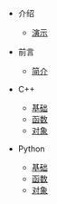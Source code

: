 - 介绍
    - [演示](demo.md)
- 前言
    - [简介](zh-cn/README.md)
    
- C++
    - [基础](zh-cn/C++/base.md)
    - [函数](zh-cn/C++/func.md)
    - [对象](zh-cn/C++/object.md)

- Python
    - [基础](zh-cn/Python/base.md)
    - [函数](zh-cn/Python/func.md)
    - [对象](zh-cn/Python/object.md)